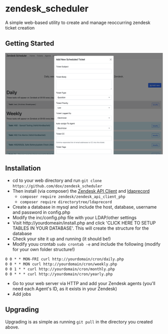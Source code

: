 # zendesk_scheduler
A simple web-based utility to create and manage reoccurring zendesk ticket creation

## Getting Started
![Screenshot](/views/screenshot_01.png)

## Installation
* cd to your web directory and run ```git clone https://github.com/dox/zendesk_scheduler```
* Then install (via composer) the [Zendesk API Client](https://github.com/zendesk/zendesk_api_client_php) and [ldaprecord](https://ldaprecord.com)
    * ```composer require zendesk/zendesk_api_client_php```
    * ```composer require directorytree/ldaprecord```
* Create a database in mysql and include the host, database, username and password in config.php
* Modify the inc/config.php file with your LDAP/other settings
* Visit http://yourdomeain/install.php and click 'CLICK HERE TO SETUP TABLES IN YOUR DATABASE'.  This will create the structure for the database
* Check your site it up and running (it should be!)
* Modify youu crontab ```sudo crontab -e``` and include the following (modify for your own folder structure!)

```
0 0 * * MON-FRI curl http://yourdomain/cron/daily.php
0 0 * * MON curl http://yourdomain/cron/weekly.php
0 0 1 * * curl http://yourdomain/cron/monthly.php
0 0 * * * curl http://yourdomain/cron/yearly.php
```

* Go to your web server via HTTP and add your Zendesk agents (you'll need each Agent's ID, as it exists in your Zendesk)
* Add jobs

## Upgrading
Upgrading is as simple as running ```git pull``` in the directory you created above.
